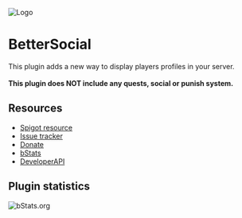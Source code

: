 ![Logo](https://imgur.com/6s0WTUS.png)

# BetterSocial
This plugin adds a new way to display players profiles in your server.\
\
**This plugin does NOT include any quests, social or punish system.**
## Resources
- [Spigot resource](https://www.spigotmc.org/resources/X/)
- [Issue tracker](https://github.com/AlonsoAliaga/BetterProfiles/issues)
- [Donate](https://paypal.me/AlonsoAliaga)
- [bStats](https://bstats.org/plugin/bukkit/BetterProfiles)
- [DeveloperAPI](https://github.com/AlonsoAliaga/BetterProfiles/wiki/BetterProfilesAPI)

## Plugin statistics
![bStats.org](https://bstats.org/signatures/bukkit/BetterProfiles.svg)
